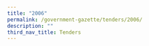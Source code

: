 ```yaml
---
title: "2006"
permalink: /government-gazette/tenders/2006/
description: ""
third_nav_title: Tenders
---
```

